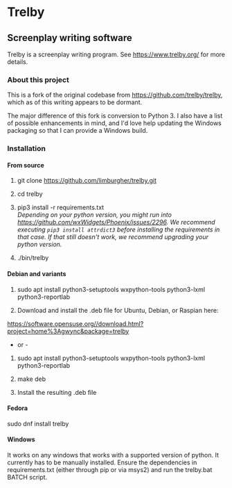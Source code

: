 # Trelby
## Screenplay writing software
Trelby is a screenplay writing program. See https://www.trelby.org/ for
more details.

### About this project
This is a fork of the original codebase from https://github.com/trelby/trelby, which as of this writing appears to be dormant.

The major difference of this fork is conversion to Python 3.  I also have a list of possible enhancements in mind, and I'd love help updating the Windows packaging so that I can provide a Windows build.

### Installation

#### From source

1. git clone https://github.com/limburgher/trelby.git

2. cd trelby

3. pip3 install -r requirements.txt  
   *Depending on your python version, you might run into https://github.com/wxWidgets/Phoenix/issues/2296. We recommend executing `pip3 install attrdict3` before installing the requirements in that case. If that still doesn't work, we recommend upgrading your python version.*

4. ./bin/trelby

#### Debian and variants

1. sudo apt install python3-setuptools wxpython-tools python3-lxml python3-reportlab

2. Download and install the .deb file for Ubuntu, Debian, or Raspian here:

https://software.opensuse.org//download.html?project=home%3Agwync&package=trelby

- or -

1. sudo apt install python3-setuptools wxpython-tools python3-lxml python3-reportlab

2. make deb

3. Install the resulting .deb file

#### Fedora

sudo dnf install trelby

#### Windows

It works on any windows that works with a supported version of python. It currently has to be manually installed. Ensure the dependencies in requirements.txt (either through pip or via msys2) and run the trelby.bat BATCH script.
